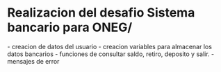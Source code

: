 <h1>Realizacion del desafio Sistema bancario para ONEG/</h1>
- creacion de datos del usuario
- creacion variables para almacenar los datos bancarios
- funciones de consultar saldo, retiro, deposito y salir.
- mensajes de error 
